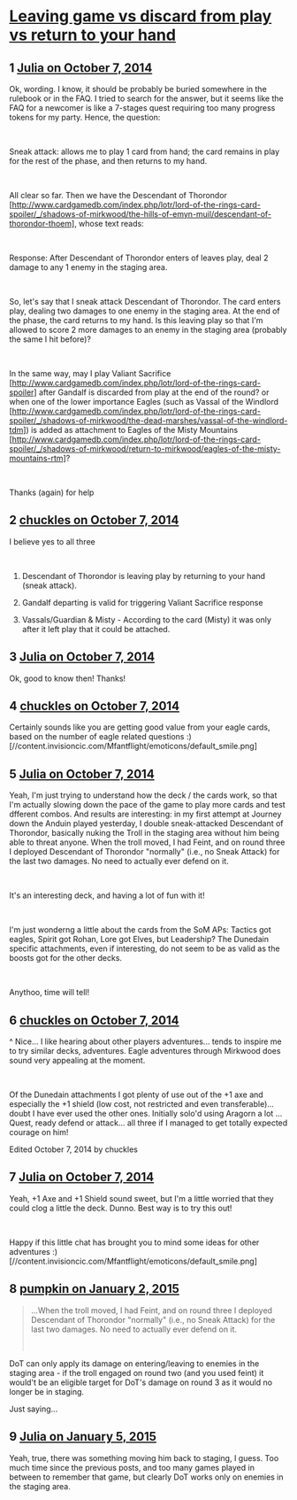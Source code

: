 # [Leaving game vs discard from play vs return to your hand](https://community.fantasyflightgames.com/topic/124272-leaving-game-vs-discard-from-play-vs-return-to-your-hand/)

## 1 [Julia on October 7, 2014](https://community.fantasyflightgames.com/topic/124272-leaving-game-vs-discard-from-play-vs-return-to-your-hand/?do=findComment&comment=1290331)

Ok, wording. I know, it should be probably be buried somewhere in the rulebook or in the FAQ. I tried to search for the answer, but it seems like the FAQ for a newcomer is like a 7-stages quest requiring too many progress tokens for my party. Hence, the question:

 

Sneak attack: allows me to play 1 card from hand; the card remains in play for the rest of the phase, and then returns to my hand.

 

All clear so far. Then we have the Descendant of Thorondor [http://www.cardgamedb.com/index.php/lotr/lord-of-the-rings-card-spoiler/_/shadows-of-mirkwood/the-hills-of-emyn-muil/descendant-of-thorondor-thoem], whose text reads:

 

Response: After Descendant of Thorondor enters of leaves play, deal 2 damage to any 1 enemy in the staging area.

 

So, let's say that I sneak attack Descendant of Thorondor. The card enters play, dealing two damages to one enemy in the staging area. At the end of the phase, the card returns to my hand. Is this leaving play so that I'm allowed to score 2 more damages to an enemy in the staging area (probably the same I hit before)?

 

In the same way, may I play Valiant Sacrifice [http://www.cardgamedb.com/index.php/lotr/lord-of-the-rings-card-spoiler] after Gandalf is discarded from play at the end of the round? or when one of the lower importance Eagles (such as Vassal of the Windlord [http://www.cardgamedb.com/index.php/lotr/lord-of-the-rings-card-spoiler/_/shadows-of-mirkwood/the-dead-marshes/vassal-of-the-windlord-tdm]) is added as attachment to Eagles of the Misty Mountains [http://www.cardgamedb.com/index.php/lotr/lord-of-the-rings-card-spoiler/_/shadows-of-mirkwood/return-to-mirkwood/eagles-of-the-misty-mountains-rtm]?

 

Thanks (again) for help

## 2 [chuckles on October 7, 2014](https://community.fantasyflightgames.com/topic/124272-leaving-game-vs-discard-from-play-vs-return-to-your-hand/?do=findComment&comment=1290372)

I believe yes to all three

 

1) Descendant of Thorondor is leaving play by returning to your hand (sneak attack).

2) Gandalf departing is valid for triggering Valiant Sacrifice response

3) Vassals/Guardian & Misty - According to the card (Misty) it was only after it left play that it could be attached.

## 3 [Julia on October 7, 2014](https://community.fantasyflightgames.com/topic/124272-leaving-game-vs-discard-from-play-vs-return-to-your-hand/?do=findComment&comment=1290382)

Ok, good to know then! Thanks!

## 4 [chuckles on October 7, 2014](https://community.fantasyflightgames.com/topic/124272-leaving-game-vs-discard-from-play-vs-return-to-your-hand/?do=findComment&comment=1290391)

Certainly sounds like you are getting good value from your eagle cards, based on the number of eagle related questions :) [//content.invisioncic.com/Mfantflight/emoticons/default_smile.png] 

## 5 [Julia on October 7, 2014](https://community.fantasyflightgames.com/topic/124272-leaving-game-vs-discard-from-play-vs-return-to-your-hand/?do=findComment&comment=1290757)

Yeah, I'm just trying to understand how the deck / the cards work, so that I'm actually slowing down the pace of the game to play more cards and test dfferent combos. And results are interesting: in my first attempt at Journey down the Anduin played yesterday, I double sneak-attacked Descendant of Thorondor, basically nuking the Troll in the staging area without him being able to threat anyone. When the troll moved, I had Feint, and on round three I deployed Descendant of Thorondor "normally" (i.e., no Sneak Attack) for the last two damages. No need to actually ever defend on it.

 

It's an interesting deck, and having a lot of fun with it!

 

I'm just wonderng a little about the cards from the SoM APs: Tactics got eagles, Spirit got Rohan, Lore got Elves, but Leadership? The Dunedain specific attachments, even if interesting, do not seem to be as valid as the boosts got for the other decks.

 

Anythoo, time will tell!

## 6 [chuckles on October 7, 2014](https://community.fantasyflightgames.com/topic/124272-leaving-game-vs-discard-from-play-vs-return-to-your-hand/?do=findComment&comment=1291678)

^ Nice... I like hearing about other players adventures... tends to inspire me to try similar decks, adventures. Eagle adventures through Mirkwood does sound very appealing at the moment.

 

Of the Dunedain attachments I got plenty of use out of the +1 axe and especially the +1 shield (low cost, not restricted and even transferable)... doubt I have ever used the other ones. Initially solo'd using Aragorn a lot ... Quest, ready defend or attack... all three if I managed to get totally expected courage on him!

Edited October 7, 2014 by chuckles

## 7 [Julia on October 7, 2014](https://community.fantasyflightgames.com/topic/124272-leaving-game-vs-discard-from-play-vs-return-to-your-hand/?do=findComment&comment=1291698)

Yeah, +1 Axe and +1 Shield sound sweet, but I'm a little worried that they could clog a little the deck. Dunno. Best way is to try this out!

 

Happy if this little chat has brought you to mind some ideas for other adventures :) [//content.invisioncic.com/Mfantflight/emoticons/default_smile.png]

## 8 [pumpkin on January 2, 2015](https://community.fantasyflightgames.com/topic/124272-leaving-game-vs-discard-from-play-vs-return-to-your-hand/?do=findComment&comment=1389027)

> ...When the troll moved, I had Feint, and on round three I deployed Descendant of Thorondor "normally" (i.e., no Sneak Attack) for the last two damages. No need to actually ever defend on it.
> 
>  

DoT can only apply its damage on entering/leaving to enemies in the staging area - if the troll engaged on round two (and you used feint) it would't be an eligible target for DoT's damage on round 3 as it would no longer be in staging.

Just saying...

## 9 [Julia on January 5, 2015](https://community.fantasyflightgames.com/topic/124272-leaving-game-vs-discard-from-play-vs-return-to-your-hand/?do=findComment&comment=1392514)

Yeah, true, there was something moving him back to staging, I guess. Too much time since the previous posts, and too many games played in between to remember that game, but clearly DoT works only on enemies in the staging area.

